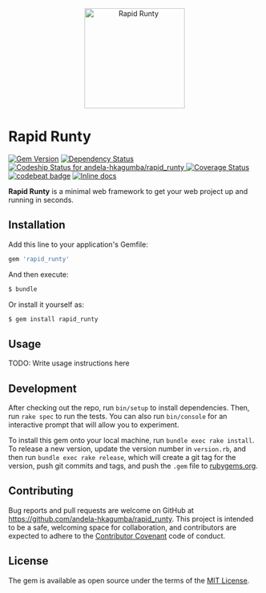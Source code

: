 <div style="text-align:center;">
<a href="http://bukly.herokuapp.com"><img src="http://res.cloudinary.com/habu-kagumba/image/upload/v1470398003/rapid_runty_dpkdaq.svg" alt="Rapid Runty" width="200"></a>
</div>


# Rapid Runty

[![Gem Version](https://badge.fury.io/rb/rapid_runty.svg)](https://badge.fury.io/rb/rapid_runty) [![Dependency Status](https://gemnasium.com/badges/github.com/andela-hkagumba/rapid_runty.svg)](https://gemnasium.com/github.com/andela-hkagumba/rapid_runty) [![Codeship Status for andela-hkagumba/rapid_runty](https://codeship.com/projects/c6f3c4d0-3efd-0134-9b91-6a8ca46930c1/status?branch=master) ](https://codeship.com/projects/167383) [![Coverage Status](https://coveralls.io/repos/github/andela-hkagumba/rapid_runty/badge.svg?branch=master)](https://coveralls.io/github/andela-hkagumba/rapid_runty?branch=master) [![codebeat badge](https://codebeat.co/badges/e5fef576-c696-4d14-9ca0-2ace5b758642)](https://codebeat.co/projects/github-com-andela-hkagumba-rapid_runty) [![Inline docs](http://inch-ci.org/github/Habu-Kagumba/rapid_runty.svg?branch=master)](http://inch-ci.org/github/Habu-Kagumba/rapid_runty)

**Rapid Runty** is a minimal web framework to get your web project up and running in seconds.

## Installation

Add this line to your application's Gemfile:

```ruby
gem 'rapid_runty'
```

And then execute:

```bash
$ bundle
```

Or install it yourself as:

```bash
$ gem install rapid_runty
```

## Usage

TODO: Write usage instructions here

## Development

After checking out the repo, run `bin/setup` to install dependencies. Then, run `rake spec` to run the tests. You can also run `bin/console` for an interactive prompt that will allow you to experiment.

To install this gem onto your local machine, run `bundle exec rake install`. To release a new version, update the version number in `version.rb`, and then run `bundle exec rake release`, which will create a git tag for the version, push git commits and tags, and push the `.gem` file to [rubygems.org](https://rubygems.org).

## Contributing

Bug reports and pull requests are welcome on GitHub at https://github.com/andela-hkagumba/rapid_runty. This project is intended to be a safe, welcoming space for collaboration, and contributors are expected to adhere to the [Contributor Covenant](http://contributor-covenant.org) code of conduct.


## License

The gem is available as open source under the terms of the [MIT License](http://opensource.org/licenses/MIT).


